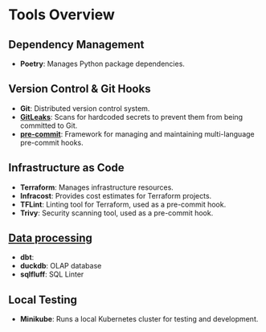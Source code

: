 # Tools Overview

## Dependency Management

- **Poetry**: Manages Python package dependencies.

## Version Control & Git Hooks

- **Git**: Distributed version control system.
- **[GitLeaks](https://github.com/gitleaks/gitleaks)**: Scans for hardcoded secrets to prevent them from being committed to Git.
- **[pre-commit](https://pre-commit.com/)**: Framework for managing and maintaining multi-language pre-commit hooks.

## Infrastructure as Code

- **Terraform**: Manages infrastructure resources.
- **Infracost**: Provides cost estimates for Terraform projects.
- **TFLint**: Linting tool for Terraform, used as a pre-commit hook.
- **Trivy**: Security scanning tool, used as a pre-commit hook.

## [Data processing](./data_processing/README.md)

- **dbt**:
- **duckdb**: OLAP database
- **sqlfluff**: SQL Linter

## Local Testing

- **Minikube**: Runs a local Kubernetes cluster for testing and development.
